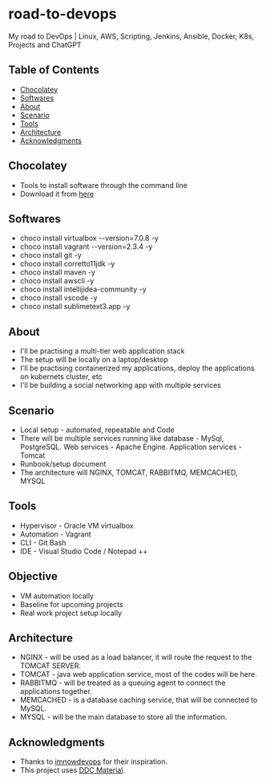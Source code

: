 # road-to-devops
My road to DevOps | Linux, AWS, Scripting, Jenkins, Ansible, Docker, K8s, Projects and ChatGPT

## Table of Contents
- [Chocolatey](#Chocolatey)
- [Softwares](#Softwares)
- [About](#About)
- [Scenario](#Scenario)
- [Tools](#Tools)
- [Architecture](#Architecture)
- [Acknowledgments](#acknowledgments)

## Chocolatey
- Tools to install software through the command line
- Download it from [here](https://chocolatey.org/install)

## Softwares
- choco install virtualbox --version=7.0.8 -y
- choco install vagrant --version=2.3.4 -y
- choco install git -y
- choco install corretto11jdk -y
- choco install maven -y
- choco install awscli -y
- choco install intellijidea-community -y
- choco install vscode -y
- choco install sublimetext3.app -y

## About
- I'll be practising a multi-tier web application stack
- The setup will be locally on a laptop/desktop
- I'll be practising containerized my applications, deploy the applications on kubernets cluster, etc
- I'll be building a social networking app with multiple services

## Scenario
- Local setup - automated, repeatable and Code
- There will be multiple services running like database - MySql, PostgreSQL. Web services - Apache Engine. Application services - Tomcat
- Runbook/setup document
- The architecture will NGINX, TOMCAT, RABBITMQ, MEMCACHED, MYSQL

## Tools
- Hypervisor - Oracle VM virtualbox
- Automation - Vagrant
- CLI - Git Bash
- IDE - Visual Studio Code / Notepad ++

## Objective
- VM automation locally
- Baseline for upcoming projects
- Real work project setup locally

## Architecture
- NGINX - will be used as a load balancer, it will route the request to the TOMCAT SERVER.
- TOMCAT - java web application service, most of the codes will be here.
- RABBITMQ - will be treated as a queuing agent to connect the applications together.
- MEMCACHED - is a database caching service, that will be connected to MySQL.
- MYSQL - will be the main database to store all the information.

## Acknowledgments
- Thanks to [imnowdevops](https://github.com/imnowdevops) for their inspiration.
- This project uses [DDC Material](https://github.com/imnowdevops/ddc-material).
